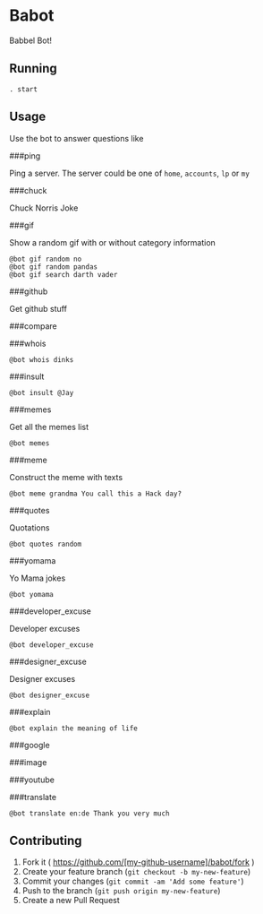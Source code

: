 # Babot

Babbel Bot!

## Running

	. start

## Usage

Use the bot to answer questions like

###ping

Ping a server. The server could be one of `home`, `accounts`, `lp` or `my`

###chuck

Chuck Norris Joke

###gif

Show a random gif with or without category information

	@bot gif random no
	@bot gif random pandas
	@bot gif search darth vader

###github

Get github stuff

###compare

###whois

	@bot whois dinks

###insult

	@bot insult @Jay

###memes

Get all the memes list

	@bot memes

###meme

Construct the meme with texts

	@bot meme grandma You call this a Hack day?

###quotes

Quotations

	@bot quotes random

###yomama

Yo Mama jokes

	@bot yomama

###developer_excuse

Developer excuses

	@bot developer_excuse

###designer_excuse

Designer excuses

	@bot designer_excuse

###explain

	@bot explain the meaning of life

###google

###image

###youtube

###translate

	@bot translate en:de Thank you very much

## Contributing

1. Fork it ( https://github.com/[my-github-username]/babot/fork )
2. Create your feature branch (`git checkout -b my-new-feature`)
3. Commit your changes (`git commit -am 'Add some feature'`)
4. Push to the branch (`git push origin my-new-feature`)
5. Create a new Pull Request
